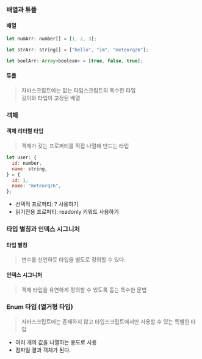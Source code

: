 ### 배열과 튜플

#### 배열

```js
let numArr: number[] = [1, 2, 3];
```

```js
let strArr: string[] = ["hello", "im", "meteorqz6"];
```

```js
let boolArr: Array<boolean> = [true, false, true];
```

#### 튜플

> 자바스크립트에는 없는 타입스크립트의 특수한 타입 <br/>
> 길이와 타입이 고정된 배열

### 객체

#### 객체 리터럴 타입

> 객체가 갖는 프로퍼티를 직접 나열해 만드는 타입

```js
let user: {
  id: number,
  name: string,
} = {
  id: 1,
  name: "meteorqz6",
};
```

- 선택적 프로퍼티: ? 사용하기
- 읽기전용 프로퍼티: readonly 키워드 사용하기

### 타입 별칭과 인덱스 시그니처

#### 타입 별칭

> 변수를 선언하듯 타입을 별도로 정의할 수 있다.

#### 인덱스 시그니처

> 객체 타입을 유연하게 정의할 수 있도록 돕는 특수한 문법

### Enum 타입 (열거형 타입)

> 자바스크립트에는 존재하지 않고 타입스크립트에서만 사용할 수 있는 특별한 타입

- 여러 개의 값을 나열하는 용도로 사용
- 컴파일 결과 객체가 된다.
